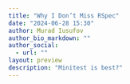 ```yaml
---
title: "Why I Don’t Miss RSpec"
date: "2024-06-28 15:30"
author: Murad Iusufov
author_bio_markdown: ""
author_social:
  - url: ""
layout: preview
description: "Minitest is best?"
---
```

